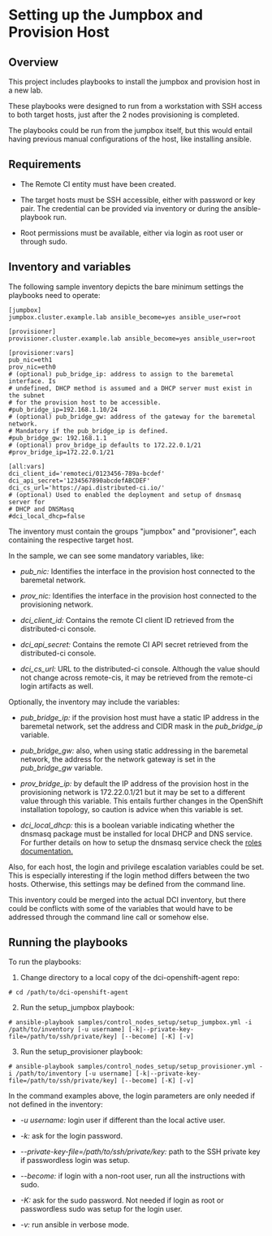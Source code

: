 # Setting up the Jumpbox and Provision Host

## Overview

This project includes playbooks to install the jumpbox and provision host in a new lab.

These playbooks were designed to run from a workstation with SSH access to both target hosts, just after the 2 nodes provisioning is completed.

The playbooks could be run from the jumpbox itself, but this would entail having previous manual configurations of the host, like installing ansible.

## Requirements

- The Remote CI entity must have been created.

- The target hosts must be SSH accessible, either with password or key pair. The credential can be provided via inventory or during the ansible-playbook run.

- Root permissions must be available, either via login as root user or through sudo.

## Inventory and variables

The following sample inventory depicts the bare minimum settings the playbooks need to operate:

```
[jumpbox]
jumpbox.cluster.example.lab ansible_become=yes ansible_user=root

[provisioner]
provisioner.cluster.example.lab ansible_become=yes ansible_user=root

[provisioner:vars]
pub_nic=eth1
prov_nic=eth0
# (optional) pub_bridge_ip: address to assign to the baremetal interface. Is
# undefined, DHCP method is assumed and a DHCP server must exist in the subnet
# for the provision host to be accessible.
#pub_bridge_ip=192.168.1.10/24
# (optional) pub_bridge_gw: address of the gateway for the baremetal network.
# Mandatory if the pub_bridge_ip is defined.
#pub_bridge_gw: 192.168.1.1
# (optional) prov_bridge_ip defaults to 172.22.0.1/21
#prov_bridge_ip=172.22.0.1/21

[all:vars]
dci_client_id='remoteci/0123456-789a-bcdef'
dci_api_secret='1234567890abcdefABCDEF'
dci_cs_url='https://api.distributed-ci.io/'
# (optional) Used to enabled the deployment and setup of dnsmasq server for
# DHCP and DNSMasq
#dci_local_dhcp=false
```

The inventory must contain the groups "jumpbox" and "provisioner", each containing the respective target host.

In the sample, we can see some mandatory variables, like:

- *pub_nic:* Identifies the interface in the provision host connected to the baremetal network.

- *prov_nic:* Identifies the interface in the provision host connected to the provisioning network.

- *dci_client_id:* Contains the remote CI client ID retrieved from the distributed-ci console.

- *dci_api_secret:* Contains the remote CI API secret retrieved from the distributed-ci console.

- *dci_cs_url:* URL to the distributed-ci console. Although the value should not change across remote-cis, it may be retrieved from the remote-ci login artifacts as well.

Optionally, the inventory may include the variables:

- *pub_bridge_ip:* if the provision host must have a static IP address in the baremetal network, set the address and CIDR mask in the *pub_bridge_ip* variable.

- *pub_bridge_gw:* also, when using static addressing in the baremetal network, the address for the network gateway is set in the *pub_bridge_gw* variable.

- *prov_bridge_ip:* by default the IP address of the provision host in the provisioning network is 172.22.0.1/21 but it may be set to a different value through this variable. This entails further changes in the OpenShift installation topology, so caution is advice when this variable is set.

- *dci_local_dhcp:* this is a boolean variable indicating whether the dnsmasq package must be installed for local DHCP and DNS service. For further details on how to setup the dnsmasq service check the [roles documentation.](/samples/roles/dnsmasq/README.md)

Also, for each host, the login and privilege escalation variables could be set. This is especially interesting if the login method differs between the two hosts. Otherwise, this settings may be defined from the command line.

This inventory could be merged into the actual DCI inventory, but there could be conflicts with some of the variables that would have to be addressed through the command line call or somehow else.

## Running the playbooks

To run the playbooks:

1. Change directory to a local copy of the dci-openshift-agent repo:

```
# cd /path/to/dci-openshift-agent
```

2. Run the setup_jumpbox playbook:

```
# ansible-playbook samples/control_nodes_setup/setup_jumpbox.yml -i /path/to/inventory [-u username] [-k|--private-key-file=/path/to/ssh/private/key] [--become] [-K] [-v]
```

3. Run the setup_provisioner playbook:

```
# ansible-playbook samples/control_nodes_setup/setup_provisioner.yml -i /path/to/inventory [-u username] [-k|--private-key-file=/path/to/ssh/private/key] [--become] [-K] [-v]
```

In the command examples above, the login parameters are only needed if not defined in the inventory:

- *-u username:* login user if different than the local active user.

- *-k:* ask for the login password.

- *--private-key-file=/path/to/ssh/private/key:* path to the SSH private key if passwordless login was setup.

- *--become:* if login with a non-root user, run all the instructions with sudo.

- *-K:* ask for the sudo password. Not needed if login as root or passwordless sudo was setup for the login user.

- *-v:* run ansible in verbose mode.
